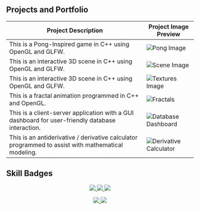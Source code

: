 
## Projects and Portfolio
<!-- TABLE -->
| Project Description | Project Image Preview |
| --- | --- |
| This is a Pong-Inspired game in C++ using OpenGL and GLFW. | ![Pong Image](https://github.com/sheraadams/nextterm/assets/110789514/242d91fd-93aa-4826-835b-98ccd8d02ff3) |
| This is an interactive 3D scene in C++ using OpenGL and GLFW. | ![Scene Image](https://github.com/sheraadams/nextterm/assets/110789514/15abcdb6-b4c2-4f31-88cf-97eac57bbc2f) |
| This is an interactive 3D scene in C++ using OpenGL and GLFW. | ![Textures Image](https://github.com/sheraadams/nextterm/assets/110789514/5a48f49a-1cbb-446e-8e22-7d0aa14cab69) |
| This is a fractal animation programmed in C++ and OpenGL. | ![Fractals](https://github.com/sheraadams/sheraadams/assets/110789514/1f912288-3f08-481d-aa4f-3509dd846093) |
| This is a client-server application with a GUI dashboard for user-friendly database interaction. | ![Database Dashboard](https://github.com/sheraadams/sheraadams/assets/110789514/8da7181b-9fc0-43ce-8050-1fbdbc1d57c3) |
| This is an antiderivative / derivative calculator programmed to assist with mathematical modeling. | ![Derivative Calculator](https://github.com/sheraadams/sheraadams/assets/110789514/f6958626-4a69-478e-b70b-c69734823962) |

## Skill Badges

<!-- skills -->
<p align="center">
  <a href="https://skillicons.dev">
    <img src="https://skillicons.dev/icons?i=java,git,ai,ps,eclipse,ae,idea,c,cpp,cs,html,js" />
    <img src="https://skillicons.dev/icons?i=lua,py,qt,vscode,visualstudio,matlab,mysql,linux,r" />
    <img src="https://skillicons.dev/icons?i=pr,ae,css" />
  </a>
</p>

<!-- contributors -->
<p align="center">
  <a href="https://skillicons.dev">
    <img src="https://img.shields.io/badge/all_contributors-32-orange.svg?style=flat-square" />
    <img src="https://komarev.com/ghpvc/?username=sheraadams" />
  </a>
</p>
